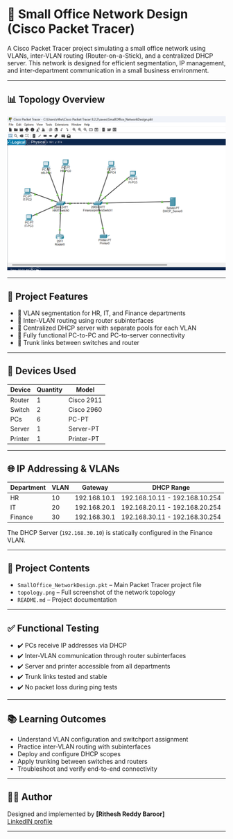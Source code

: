 # 🏢 Small Office Network Design (Cisco Packet Tracer)

A Cisco Packet Tracer project simulating a small office network using VLANs, inter-VLAN routing (Router-on-a-Stick), and a centralized DHCP server. This network is designed for efficient segmentation, IP management, and inter-department communication in a small business environment.

---

## 📊 Topology Overview

![Network Topology](topology.png)


---

## 🔧 Project Features

- 🔹 VLAN segmentation for HR, IT, and Finance departments
- 🔹 Inter-VLAN routing using router subinterfaces
- 🔹 Centralized DHCP server with separate pools for each VLAN
- 🔹 Fully functional PC-to-PC and PC-to-server connectivity
- 🔹 Trunk links between switches and router

---

## 🧩 Devices Used

| Device         | Quantity | Model         |
|----------------|----------|---------------|
| Router         | 1        | Cisco 2911    |
| Switch         | 2        | Cisco 2960    |
| PCs            | 6        | PC-PT         |
| Server         | 1        | Server-PT     |
| Printer        | 1        | Printer-PT    |

---

## 🌐 IP Addressing & VLANs

| Department | VLAN | Gateway         | DHCP Range              |
|------------|------|------------------|--------------------------|
| HR         | 10   | 192.168.10.1     | 192.168.10.11 - 192.168.10.254 |
| IT         | 20   | 192.168.20.1     | 192.168.20.11 - 192.168.20.254 |
| Finance    | 30   | 192.168.30.1     | 192.168.30.11 - 192.168.30.254 |

The DHCP Server (`192.168.30.10`) is statically configured in the Finance VLAN.

---

## 📁 Project Contents

- `SmallOffice_NetworkDesign.pkt` – Main Packet Tracer project file
- `topology.png` – Full screenshot of the network topology
- `README.md` – Project documentation

---

## ✅ Functional Testing

- ✔️ PCs receive IP addresses via DHCP
- ✔️ Inter-VLAN communication through router subinterfaces
- ✔️ Server and printer accessible from all departments
- ✔️ Trunk links tested and stable
- ✔️ No packet loss during ping tests

---

## 📚 Learning Outcomes

- Understand VLAN configuration and switchport assignment
- Practice inter-VLAN routing with subinterfaces
- Deploy and configure DHCP scopes
- Apply trunking between switches and routers
- Troubleshoot and verify end-to-end connectivity

---

## 👨‍💻 Author

Designed and implemented by **[Rithesh Reddy Baroor]**  
[LinkedIN profile](https://www.linkedin.com/in/ritheshreddy16/)

---

